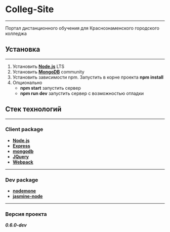 # Colleg-Site
---

Портал дистанционного обучения для Краснознаменского городского колледжа

## Установка
---

1. Установить [**Node.js**](https://nodejs.org/en/) LTS
2. Установить [**MongoDB**](https://www.mongodb.com/try/download/community) community
2. Установить зависимости npm. Запустить в корне проекта **npm install**
3. Опционально
	* **npm start** запустить сервер
	* **npm run dev** запустить сервер с возможностью отладки

## Стек технологий
---

### Client package
* [**Node.js**](https://nodejs.org/en/)
* [**Express**](https://expressjs.com/ru/)
* [**mongodb**](https://www.npmjs.com/package/mongodb)
* [**JQuery**](https://jquery.com/)
* [**Webpack**](https://webpack.js.org/)
---

### Dev package
* [**nodemone**](https://nodemon.io/)
* [**jasmine-node**](https://github.com/mhevery/jasmine-node)
---

### Версия проекта

***0.6.0-dev***
